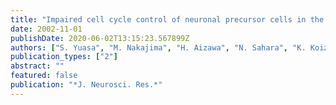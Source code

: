 ```yaml
---
title: "Impaired cell cycle control of neuronal precursor cells in the neocortical primordium of presenilin-1-deficient mice"
date: 2002-11-01
publishDate: 2020-06-02T13:15:23.567899Z
authors: ["S. Yuasa", "M. Nakajima", "H. Aizawa", "N. Sahara", "K. Koizumi", "T. Sakai", "M. Usami", "S. Kobayashi", "H. Kuroyanagi", "H. Mori", "H. Koseki", "T. Shirasawa"]
publication_types: ["2"]
abstract: ""
featured: false
publication: "*J. Neurosci. Res.*"
---
```


